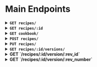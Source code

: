 # Main Endpoints

<details>
    <summary>
        <strong>
            <code>GET recipes/</code>
        </strong>
    </summary>

Gets all Recipes from the database.

Search Query: Search by Title

Example Response:

```js
URL: "baseURL/recipes?title=c"
method: GET

res.data:

[
  {
    "id": 3,
    "title": "Scrambled Eggs",
    "description": null,
    "forked_from": null,
    "owner": {
      "user_id": 2,
      "username": "Lou"
    }
  },
  {
    "id": 2,
    "title": "Cereal",
    "description": null,
    "forked_from": null,
    "owner": {
      "user_id": 1,
      "username": "Catherine"
    }
  }
]

```

</details>

<details>
    <summary>
        <strong>
            <code>GET recipes/:id</code>
        </strong>
    </summary>

Gets one Recipe from the database, with ingredients, instructions, tags, and notes.

Request Params: id of the single recipe to receive

Example Response:

```js
URL: "baseURL/recipes/1"
method: GET

res.data:

{
  "id": 1,
  "title": "Eggplant",
  "description": null,
  "forked_from": null,
  "prep_time": null,
  "cook_time": 15,
  "img": "https://image.shutterstock.com/image-photo/grilled-eggplants-seasoned-olive-oil-260nw-87708241.jpg",
  "owner": {
    "user_id": 2,
    "username": "Lou"
  },
  "ingredients": [
    {
      "name": "eggplant",
      "units": "whole",
      "quantity": 1,
      "units_short": null,
      "recipe_ingredients_id": 1
    }
  ],
  "instructions": [
    {
      "id": 1,
      "description": "take eggplant",
      "step_number": 1
    },
    {
      "id": 2,
      "description": "cook eggplant",
      "step_number": 2
    },
    {
      "id": 3,
      "description": "eat eggplant",
      "step_number": 3
    }
  ],
  "tags": [
    {
      "id": 1,
      "name": "breakfast"
    },
    {
      "id": 2,
      "name": "brunch"
    }
  ],
  "notes": [
    {
      "id": 1,
      "description": "Eggplant is healthy."
    },
    {
      "id": 2,
      "description": "Edit recipe to add parmesan"
    }
  ]
}

```

</details>

<details>
    <summary>
        <strong>
            <code>GET cookbook/</code>
        </strong>
    </summary>

Gets all Recipes linked to the logged user.

Search Query: Search by course

Example Response:

```js
URL: "baseURL/cookbook?course=breakfast"
method: GET

res.data:

[
    {
    "id": 3,
    "title": "Scrambled Eggs",
    "description": null,
    "forked_from": null,
    "owner": {
      "user_id": 2,
      "username": "Lou"
    }
  },
  {
    "id": 1,
    "title": "Eggplant",
    "description": null,
    "forked_from": null,
    "owner": {
      "user_id": 2,
      "username": "Lou"
    }
  },
  {
    "id": 2,
    "title": "Cereal",
    "description": null,
    "forked_from": null,
    "owner": {
      "user_id": 1,
      "username": "Catherine"
    }
  }
]

```

</details>

<details>
    <summary>
        <strong>
            <code>POST recipes/</code>
        </strong>
    </summary>

Adds a new recipe to the database.

Required Fields:

- Title
- _Either_ prep_time or cook_time
- Tags (Array of strings)
- Ingredients (Array of objects)
- Instructions (Array of objects)

Optional Fields:

- Description (recipe description)
- Notes (Array of Strings)
- prep_time or cook_time (Can have both properties)
- img (url linking to a recipe image)

Example Request:

```js
URL: "baseURL/recipes/"
method: POST

req.body:

{
	"title": "Test Recipe",
	"img": "http://naturopathyclinic.ie/wp-content/uploads/2012/12/foodintolerance.jpg",
	"cook_time": 12,
	"description": "Creating a test recipe",
	"ingredients": [
		{
			"name": "eggs",
			"quantity": 3,
			"unit": "whole"
		},
		{
			"name": "matcha",
			"quantity": 3,
			"unit": "g"
		}
	],
	"instructions": [
		{
			"step_number": 1,
			"description": "cook them"
		}
	],
	"tags": ["breakfast", "lunch"],
	"notes": ["Eat healthy.", "Be mighty", "Drink orange juice"]
}
```

</details>

<details>
    <summary>
        <strong>
            <code>PUT recipes/</code>
        </strong>
    </summary>

Updates an existing recipe in the database.

Required Fields:

- Title
- _Either_ prep_time or cook_time
- Tags (Array of strings)
- Ingredients (Array of objects)
- Instructions (Array of objects)

Optional Fields:

- Description (recipe description)
- Notes (Array of Strings)
- prep_time or cook_time (Can have both properties)
- img (url linking to a recipe image)

**Differences from a POST request:**

- Existing ingredients need their `id` included in the object
- Existing notes need their `id` included in the object
- Existing tags need their `id` included in the object
- Existing instructions **don't** need their `id` included in the object
- New entries do not need an `id`

Example Request:

```js
URL: "baseURL/recipes/1"
method: PUT

req.body:

{
  "id": 1,
  "title": "Eggplant",
  "cook_time": 15,
  "ingredients": [
    {
      "name": "eggplant",
      "units": "whole",
      "quantity": 1,
      "units_short": null,
      "recipe_ingredients_id": 1
    },
    {
        "name": "parmesan",
        "units": "cup",
        "quantity": 0.5
    }
  ],
  "instructions": [
    {
      "id": 1,
      "description": "takem eggplant",
      "step_number": 1
    },
    {
      "id": 2,
      "description": "cook eggplant",
      "step_number": 2
    },
    {
        "description": "EATEM",
        "step_number": 3
    }
  ],
  "tags": [
    {
      "id": 1,
      "name": "breakfast"
    },
    {
      "id": 2,
      "name": "brunch"
    }
  ],
  "notes": [
    {
      "id": 1,
      "description": "Eggplants are healthy."
    },
    {
      "id": 2,
      "description": "Edit the recipe recipe to add parmesan"
    },
    {
        "description": "new note"
    }
  ]
}
```

</details>

<details>
  <summary>
    <strong>
        <code>GET recipes/:id/versions/</code>
    </strong>
  </summary>

Gets all versions of a recipe by the recipe's id.

`res.data`:

```js
[
  {
    id: 1,
    recipe_id: 2,
    changes: {
      id: 2,
      title: "Cereal",
      description: null,
      forked_from: null,
      prep_time: 45,
      cook_time: null,
      img:
        "https://image.shutterstock.com/z/stock-photo-cornflakes-with-milk-in-the-white-bowl-322906217.jpg",
      ingredients: [
        {
          name: null,
          units: null,
          quantity: null,
          units_short: null,
          recipe_ingredients_id: null
        }
      ],
      instructions: [
        {
          id: null,
          description: null,
          step_number: null
        }
      ],
      tags: [
        {
          id: null,
          name: null
        }
      ],
      notes: [
        {
          id: null,
          description: null
        }
      ]
    },
    date_modified: "2020-01-21T22:11:10.950Z",
    revision_number: 1,
    author_comment: null
  },
  {
    id: 2,
    recipe_id: 2,
    changes: {
      id: 2,
      title: "Cereal",
      description: null,
      forked_from: null,
      prep_time: 45,
      cook_time: null,
      img:
        "https://image.shutterstock.com/z/stock-photo-cornflakes-with-milk-in-the-white-bowl-322906217.jpg",
      ingredients: [
        {
          name: "milk",
          units: "cup",
          quantity: 1,
          units_short: "c",
          recipe_ingredients_id: 2
        }
      ],
      instructions: [
        {
          id: 7,
          description: null,
          step_number: 1
        },
        {
          id: 8,
          description: null,
          step_number: 2
        },
        {
          id: 9,
          description: null,
          step_number: 3
        }
      ],
      tags: [
        {
          id: null,
          name: null
        }
      ],
      notes: [
        {
          id: 3,
          description:
            "Cereal is one the most delicate and complex recipes known throughout the history of mankind..."
        }
      ]
    },
    date_modified: "2020-01-21T22:11:10.950Z",
    revision_number: 2,
    author_comment: null
  },
  {
    id: 3,
    recipe_id: 2,
    changes: {
      id: 2,
      title: "Cereal",
      description: null,
      forked_from: null,
      prep_time: 45,
      cook_time: null,
      img:
        "https://image.shutterstock.com/z/stock-photo-cornflakes-with-milk-in-the-white-bowl-322906217.jpg",
      ingredients: [
        {
          name: "macha",
          units: "cup",
          quantity: 1,
          units_short: "c",
          recipe_ingredients_id: 3
        }
      ],
      instructions: [
        {
          id: 7,
          description: null,
          step_number: 1
        },
        {
          id: 8,
          description: null,
          step_number: 2
        },
        {
          id: 9,
          description: null,
          step_number: 3
        }
      ],
      tags: [
        {
          id: null,
          name: null
        }
      ],
      notes: [
        {
          id: 4,
          description:
            "Cereal is one the most delicate and complex recipes known throughout the history of mankind..."
        }
      ]
    },
    date_modified: "2020-01-21T22:11:10.950Z",
    revision_number: 3,
    author_comment: null
  }
];
```

</details>

<details>
  <summary>
    <strong>GET `/recipes/:id/version/:rev_id`
  </summary>

Gets a single revision based on the revision id.

`res.data`:

```js
{
  "id": 1,
  "recipe_id": 2,
  "changes": {
    "id": 2,
    "title": "Cereal",
    "description": null,
    "forked_from": null,
    "prep_time": 45,
    "cook_time": null,
    "img": "https://image.shutterstock.com/z/stock-photo-cornflakes-with-milk-in-the-white-bowl-322906217.jpg",
    "ingredients": [
      {
        "name": null,
        "units": null,
        "quantity": null,
        "units_short": null,
        "recipe_ingredients_id": null
      }
    ],
    "instructions": [
      {
        "id": null,
        "description": null,
        "step_number": null
      }
    ],
    "tags": [
      {
        "id": null,
        "name": null
      }
    ],
    "notes": [
      {
        "id": null,
        "description": null
      }
    ]
  },
  "date_modified": "2020-01-21T22:11:10.950Z",
  "revision_number": 1,
  "author_comment": null
}
```

</details>
<details>
  <summary>
    <strong>GET `/recipes/:id/version/:rev_number`
  </summary>

Gets a single revision based on the revision number.

`res.data`:

```js
{
  "id": 1,
  "recipe_id": 2,
  "changes": {
    "id": 2,
    "title": "Cereal",
    "description": null,
    "forked_from": null,
    "prep_time": 45,
    "cook_time": null,
    "img": "https://image.shutterstock.com/z/stock-photo-cornflakes-with-milk-in-the-white-bowl-322906217.jpg",
    "ingredients": [
      {
        "name": null,
        "units": null,
        "quantity": null,
        "units_short": null,
        "recipe_ingredients_id": null
      }
    ],
    "instructions": [
      {
        "id": null,
        "description": null,
        "step_number": null
      }
    ],
    "tags": [
      {
        "id": null,
        "name": null
      }
    ],
    "notes": [
      {
        "id": null,
        "description": null
      }
    ]
  },
  "date_modified": "2020-01-21T22:11:10.950Z",
  "revision_number": 1,
  "author_comment": null
}
```

</details>
